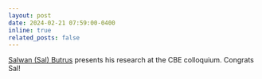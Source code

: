 ```yaml
---
layout: post
date: 2024-02-21 07:59:00-0400
inline: true
related_posts: false
---
```


[Salwan (Sal) Butrus](https://salwanbutrus.github.io) presents his research at the CBE colloquium. Congrats Sal!  
